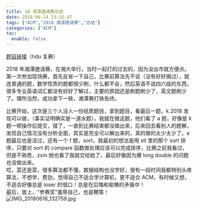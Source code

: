 ```yaml
---
title: 18 湘潭邀请赛总结
date: 2018-06-14 23:32:47
tags: ["ACM","2018 湘潭邀请赛","总结"]
categories: ["ACM"]
toc:
  enable: false
---
```


[题目链接](http://acm.hdu.edu.cn/downloads/2018ccpc_hn.pdf)（hdu 复赛）

2018 年湘潭邀请赛，在湘大举行，当时一起打的过去的，因为没出市就方便点。第一次参加现场赛，首先反省一下自己，比赛前算法先不说（没有好好搞过），就连普通的题，数学性质的题都很少刷，什么都不会，然后英语不说四六级的东西，很多专业英语词汇都没有好好了解过，主要的原因还是刷题刷少了，英文题刷少了。理所当然，成功拿下一铁，湘潭赛打铁告终。  

比赛开始，这次是三个人没人一份纸质题目，拿到题目，看最后一题，k.2018 发现可以做，（事实证明确实是一道水题），我就在做这题，他们看了 a 题，好像是 k 题一顿操作后提交，错了，一直到比赛结束都没做出来，后来回去看别人的题解，发现自己情况没有分析全面，其实是完全可以解出来的，真的做的太少太少了。a 题最后也是没过，还有一个 f 题，sort，我最初的想法是用 stl 里的那个 sort 排序，只要对 sort 的 compare 函数做处理应该可以完成排序，比赛之前我看过，但是不熟悉，zxm 她也看了我就交给她了，最后好像因为爆 long double 的问题也没做出来。  
哎，菜还是菜，很多算法都不懂，数据结构也没学好，很有一段时间我都特别头疼算法，不想学，费劲，觉得自己不适合学计算机，更不适合 ACM。有时候又想，不适合好像总是 loser 的借口！总是在后悔和偷懒的矛盾中！  
最后，放上，"参赛奖"羞辱自己，也是鞭策！  
![IMG_20180616_132759.jpg](https://i.loli.net/2018/06/16/5b249fed84000.jpg)  
